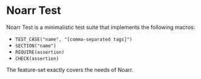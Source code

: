 # Noarr Test

Noarr Test is a minimalistic test suite that implements the following macros:

- `TEST_CASE("name", "[comma-separated tags]")`
- `SECTION("name")`
- `REQUIRE(assertion)`
- `CHECK(assertion)`

The feature-set exactly covers the needs of Noarr.
